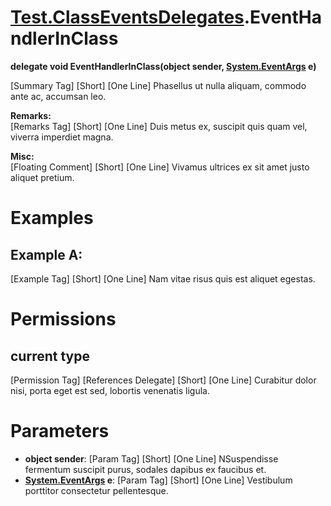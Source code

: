 # [Test.ClassEventsDelegates](Test.ClassEventsDelegates.md).EventHandlerInClass

**delegate void EventHandlerInClass(object sender, [System.EventArgs](https://docs.microsoft.com/en-us/dotnet/api/system.eventargs) e)**  

[Summary Tag] [Short] [One Line] Phasellus ut nulla aliquam, commodo ante ac, accumsan leo.  

**Remarks:**  
[Remarks Tag] [Short] [One Line] Duis metus ex, suscipit quis quam vel, viverra imperdiet magna.  

**Misc:**  
[Floating Comment] [Short] [One Line] Vivamus ultrices ex sit amet justo aliquet pretium.  

# Examples

## Example A:

[Example Tag] [Short] [One Line] Nam vitae risus quis est aliquet egestas.  

# Permissions

## current type

[Permission Tag] [References Delegate] [Short] [One Line] Curabitur dolor nisi, porta eget est sed, lobortis venenatis ligula.  

# Parameters

* **object sender**: [Param Tag] [Short] [One Line] NSuspendisse fermentum suscipit purus, sodales dapibus ex faucibus et.  
* **[System.EventArgs](https://docs.microsoft.com/en-us/dotnet/api/system.eventargs) e**: [Param Tag] [Short] [One Line] Vestibulum porttitor consectetur pellentesque.  


